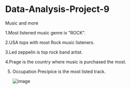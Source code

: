 # Data-Analysis-Project-9
Music and more

1.Most listened music genre is "ROCK".

2.USA tops with most Rock music listeners.

3.Led zeppelin is top rock band artist.

4.Prage is the country where music is purchased the most.

5. Occupation Precipice is the most listed track.
   

   ![image](https://github.com/Rebecca1061/Data-Analysis-Project-9/assets/152878222/26cd4f71-0ed6-4b82-b5fd-e1f79902688c)

